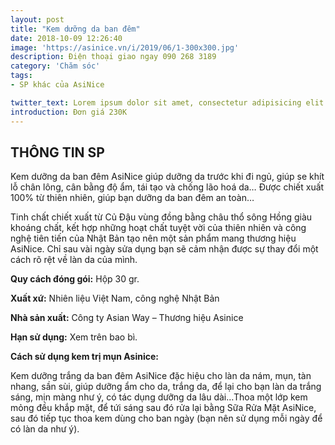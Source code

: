 ```yaml
---
layout: post
title: "Kem dưỡng da ban đêm"
date: 2018-10-09 12:26:40
image: 'https://asinice.vn/i/2019/06/1-300x300.jpg'
description: Điện thoại giao ngay 090 268 3189
category: 'Chăm sóc'
tags:
- SP khác của AsiNice

twitter_text: Lorem ipsum dolor sit amet, consectetur adipisicing elit.
introduction: Đơn giá 230K
---
```


## THÔNG TIN SP

Kem dưỡng da ban đêm AsiNice giúp dưỡng da trước khi đi ngủ, giúp se khít lỗ chân lông, cân bằng độ ẩm, tái tạo và chống lão hoá da… Được chiết xuất 100% từ thiên nhiên, giúp bạn dưỡng da ban đêm an toàn…

Tinh chất chiết xuất từ Củ Đậu vùng đồng bằng châu thổ sông Hồng giàu khoáng chất, kết hợp những hoạt chất tuyệt vời của thiên nhiên và công nghệ tiên tiến của Nhật Bản tạo nên một sản phẩm mang thương hiệu AsiNice. Chỉ sau vài ngày sửa dụng bạn sẽ cảm nhận được sự thay đổi một cách rõ rệt về làn da của mình.

**Quy cách đóng gói:** Hộp 30 gr.

**Xuất xứ:** Nhiên liệu Việt Nam, công nghệ Nhật Bản

**Nhà sản xuất:** Công ty Asian Way – Thương hiệu Asinice

**Hạn sử dụng:** Xem trên bao bì.

**Cách sử dụng kem trị mụn Asinice:**

Kem dưỡng trắng da ban đêm AsiNice đặc hiệu cho làn da nám, mụn, tàn nhang, sần sùi, giúp dưỡng ẩm cho da, trắng da, để lại cho bạn làn da trắng sáng, mịn màng như ý, có tác dụng dưỡng da lâu dài…Thoa một lớp kem mỏng đều khắp mặt, để tứi sáng sau đó rửa lại bằng Sữa Rửa Mặt AsiNice, sau đó tiếp tục thoa kem dùng cho ban ngày (bạn nên sử dụng mỗi ngày để có làn da như ý).